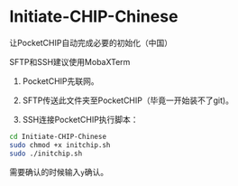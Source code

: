 # Initiate-CHIP-Chinese
让PocketCHIP自动完成必要的初始化（中国）

SFTP和SSH建议使用MobaXTerm

1. PocketCHIP先联网。

2. SFTP传送此文件夹至PocketCHIP（毕竟一开始装不了git)。
3. SSH连接PocketCHIP执行脚本：

```bash
cd Initiate-CHIP-Chinese
sudo chmod +x initchip.sh
sudo ./initchip.sh
```

需要确认的时候输入`y`确认。